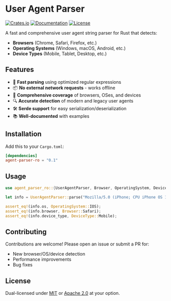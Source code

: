 # User Agent Parser

[![Crates.io](https://img.shields.io/crates/v/agent-parser-ro)](https://crates.io/crates/agent-parser-ro)
[![Documentation](https://docs.rs/agent-parser-ro/badge.svg)](https://docs.rs/agent-parser-ro)
[![License](https://img.shields.io/crates/l/agent-parser-ro)](LICENSE)


A fast and comprehensive user agent string parser for Rust that detects:
- **Browsers** (Chrome, Safari, Firefox, etc.)
- **Operating Systems** (Windows, macOS, Android, etc.)
- **Device Types** (Mobile, Tablet, Desktop, etc.)

## Features

- 🚀 **Fast parsing** using optimized regular expressions
- 📦 **No external network requests** - works offline
- 🧩 **Comprehensive coverage** of browsers, OSes, and devices
- 🔍 **Accurate detection** of modern and legacy user agents
- 🛠 **Serde support** for easy serialization/deserialization
- 📚 **Well-documented** with examples

## Installation

Add this to your `Cargo.toml`:

```toml
[dependencies]
agent-parser-ro = "0.1"
```

## Usage

```rust
use agent_parser_ro::{UserAgentParser, Browser, OperatingSystem, DeviceType};

let info = UserAgentParser::parse("Mozilla/5.0 (iPhone; CPU iPhone OS 14_0 like Mac OS X) AppleWebKit/605.1.15 (KHTML, like Gecko) Version/14.0 Mobile/15E148 Safari/604.1");

assert_eq!(info.os, OperatingSystem::IOS);
assert_eq!(info.browser, Browser::Safari);
assert_eq!(info.device_type, DeviceType::Mobile);
```



## Contributing

Contributions are welcome! Please open an issue or submit a PR for:
- New browser/OS/device detection
- Performance improvements
- Bug fixes


## License

Dual-licensed under [MIT](LICENSE-MIT) or [Apache 2.0](LICENSE-APACHE) at your option.